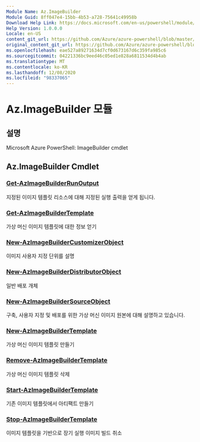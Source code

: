 ```yaml
---
Module Name: Az.ImageBuilder
Module Guid: 8ff047e4-15bb-4b53-a728-75641c49958b
Download Help Link: https://docs.microsoft.com/en-us/powershell/module/az.imagebuilder
Help Version: 1.0.0.0
Locale: en-US
content_git_url: https://github.com/Azure/azure-powershell/blob/master/src/ImageBuilder/help/Az.ImageBuilder.md
original_content_git_url: https://github.com/Azure/azure-powershell/blob/master/src/ImageBuilder/help/Az.ImageBuilder.md
ms.openlocfilehash: eae527a89271634d7cf0d673167d6c359fa985c6
ms.sourcegitcommit: 04221336bc9eed46c05ed1e828a6811534d4b4ab
ms.translationtype: MT
ms.contentlocale: ko-KR
ms.lasthandoff: 12/08/2020
ms.locfileid: "98337065"
---
```

# Az.ImageBuilder 모듈
## 설명
Microsoft Azure PowerShell: ImageBuilder cmdlet

## Az.ImageBuilder Cmdlet
### [Get-AzImageBuilderRunOutput](Get-AzImageBuilderRunOutput.md)
지정된 이미지 템플릿 리소스에 대해 지정된 실행 출력을 얻게 됩니다.

### [Get-AzImageBuilderTemplate](Get-AzImageBuilderTemplate.md)
가상 머신 이미지 템플릿에 대한 정보 얻기

### [New-AzImageBuilderCustomizerObject](New-AzImageBuilderCustomizerObject.md)
이미지 사용자 지정 단위를 설명

### [New-AzImageBuilderDistributorObject](New-AzImageBuilderDistributorObject.md)
일반 배포 개체

### [New-AzImageBuilderSourceObject](New-AzImageBuilderSourceObject.md)
구축, 사용자 지정 및 배포를 위한 가상 머신 이미지 원본에 대해 설명하고 있습니다.

### [New-AzImageBuilderTemplate](New-AzImageBuilderTemplate.md)
가상 머신 이미지 템플릿 만들기

### [Remove-AzImageBuilderTemplate](Remove-AzImageBuilderTemplate.md)
가상 머신 이미지 템플릿 삭제

### [Start-AzImageBuilderTemplate](Start-AzImageBuilderTemplate.md)
기존 이미지 템플릿에서 아티팩트 만들기

### [Stop-AzImageBuilderTemplate](Stop-AzImageBuilderTemplate.md)
이미지 템플릿을 기반으로 장기 실행 이미지 빌드 취소

